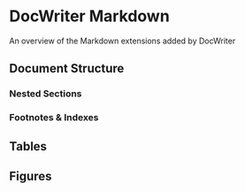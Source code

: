 DocWriter Markdown
===

An overview of the Markdown extensions added by DocWriter

Document Structure
---

### Nested Sections

### Footnotes & Indexes


Tables
---


Figures
---
